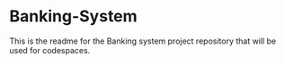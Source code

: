 # Banking-System

This is the readme for the Banking system project repository that will be used for codespaces.
